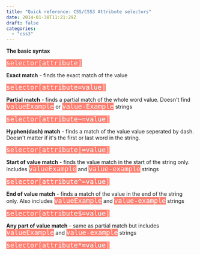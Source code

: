 ```yaml
---
title: "Quick reference: CSS/CSS3 Attribute selectors"
date: 2014-01-30T11:21:29Z
draft: false
categories:
  - "css3"
---
```


<p><strong>The basic syntax</strong></p>
<p><code style="background-color:salmon;font-size:1.1rem;color:white;">selector[attribute]</code></p>
<p><strong>Exact match</strong> - finds the exact match of the value</p>
<p><code style="background-color:salmon;font-size:1.1rem;color:white;">selector[attribute=value]</code></p>
<p><strong>Partial match</strong> - finds a partial match of the whole word value.
Doesn't find
<code style="background-color:salmon;font-size:1.1rem;color:white;">valueExample</code>
or
<code style="background-color:salmon;font-size:1.1rem;color:white;">value-Example</code>
strings</p>
<p><code style="background-color:salmon;font-size:1.1rem;color:white;">selector[attribute~=value]</code></p>
<p><strong>Hyphen(dash) match</strong> - finds a match of the value value seperated by
dash. Doesn't matter if it's the first or last word in the string.</p>
<p><code style="background-color:salmon;font-size:1.1rem;color:white;">selector[attribute|=value]</code></p>
<p><strong>Start of value match</strong> - finds the value match in the start of the
string only. Includes
<code style="background-color:salmon;font-size:1.1rem;color:white;">valueExample</code>
and
<code style="background-color:salmon;font-size:1.1rem;color:white;">value-example</code>
strings</p>
<p><code style="background-color:salmon;font-size:1.1rem;color:white;">selector[attribute^=value]</code></p>
<p><strong>End of value match</strong> - finds a match of the value in the end of the
string only. Also includes
<code style="background-color:salmon;font-size:1.1rem;color:white;">valueExample</code>
and
<code style="background-color:salmon;font-size:1.1rem;color:white;">value-example</code>
strings</p>
<p><code style="background-color:salmon;font-size:1.1rem;color:white;">selector[attribute$=value]</code></p>
<p><strong>Any part of value match</strong> - same as partial match but includes
<code style="background-color:salmon;font-size:1.1rem;color:white;">valueExample</code>
and
<code style="background-color:salmon;font-size:1.1rem;color:white;">value-example</code>
strings</p>
<p><code style="background-color:salmon;font-size:1.1rem;color:white;">selector[attribute*=value]</code></p>